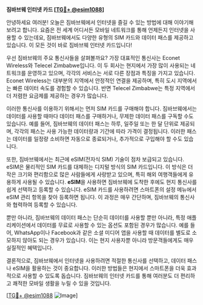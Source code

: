 **짐바브웨 인터넷 카드 [[TG💪+ @esim1088](https://t.me/s/esim1088)]**

안녕하세요 여러분! 오늘은 짐바브웨에서 인터넷을 즐길 수 있는 방법에 대해 이야기해보려고 합니다. 요즘은 전 세계 어디서든 모바일 네트워크를 통해 언제든지 인터넷을 사용할 수 있는데요, 짐바브웨에서도 다양한 유형의 SIM 카드와 데이터 패스를 제공하고 있습니다. 이 모든 것이 바로 짐바브웨 인터넷 카드입니다!

우선 짐바브웨의 주요 통신사들을 살펴볼까요? 가장 대표적인 통신사는 Econet Wireless와 Telecel Zimbabwe입니다. 이 두 회사는 현지에서 가장 많이 사용되는 네트워크를 운영하고 있으며, 각각의 서비스는 서로 다른 장점과 특징을 가지고 있습니다. Econet Wireless는 대부분의 지역에서 안정적인 연결을 제공하며, 특히 도시 지역에서는 빠른 데이터 속도를 경험할 수 있습니다. 반면 Telecel Zimbabwe는 특정 지역에서 더 저렴한 요금제를 제공하는 경우가 많습니다.

이러한 통신사를 이용하기 위해서는 먼저 SIM 카드를 구매해야 합니다. 짐바브웨에서는 데이터를 사용할 때마다 데이터 패스를 구매하거나, 무제한 데이터 패스를 구독할 수도 있습니다. 예를 들어, 짐바브웨의 데이터 패스는 하루, 일주일 또는 한 달 단위로 제공되며, 각각의 패스는 사용 가능한 데이터량과 기간에 따라 가격이 결정됩니다. 이러한 패스는 데이터를 일정량 소비하면 자동으로 종료되거나, 추가적으로 구입해야 할 수도 있습니다.

또한, 짐바브웨에서는 최근에 eSIM(전자식 SIM) 기술이 점차 보급되고 있습니다. eSIM은 물리적인 SIM 카드를 대체하는 디지털 방식의 SIM 카드입니다. 이 방식은 더 작은 크기와 편리함으로 많은 사람들에게 사랑받고 있으며, 특히 해외 여행객들에게 유용하게 사용될 수 있습니다. **eSIM**을 사용하면 짐바브웨에 도착한 후에도 현지 통신사를 쉽게 선택하고 등록할 수 있습니다. eSIM 카드를 사용하려면 스마트폰의 설정 메뉴에서 eSIM 관리 항목을 찾아 등록하면 됩니다. 이 과정은 매우 간단하며, 짐바브웨의 통신사와 협력하여 등록할 수 있습니다.

뿐만 아니라, 짐바브웨의 데이터 패스는 단순히 데이터를 사용할 뿐만 아니라, 특정 애플리케이션에서 데이터를 무료로 사용할 수 있는 옵션도 포함된 경우가 많습니다. 예를 들어, WhatsApp이나 Facebook과 같은 소셜 미디어 앱을 사용할 때 데이터를 별도로 소모하지 않아도 되는 경우가 있습니다. 이는 현지 사용자뿐 아니라 방문객들에게도 매우 실질적인 혜택입니다.

결론적으로, 짐바브웨에서 인터넷을 사용하려면 적절한 통신사를 선택하고, 데이터 패스나 eSIM을 활용하는 것이 중요합니다. 이러한 방법들은 현지에서 스마트폰을 더욱 효과적으로 사용할 수 있도록 돕습니다. 짐바브웨의 인터넷 카드를 통해 여러분도 더 편리하고 쾌적한 모바일 생활을 누릴 수 있을 것입니다.

[[TG💪+ @esim1088](https://t.me/s/esim1088) ![Image](https://i.postimg.cc/Y0z9fWf4/image.png)]